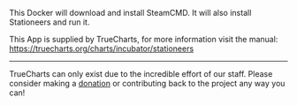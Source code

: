 This Docker will download and install SteamCMD. It will also install Stationeers and run it.


This App is supplied by TrueCharts, for more information visit the manual: https://truecharts.org/charts/incubator/stationeers

---

TrueCharts can only exist due to the incredible effort of our staff.
Please consider making a [donation](https://truecharts.org/docs/about/sponsor) or contributing back to the project any way you can!
